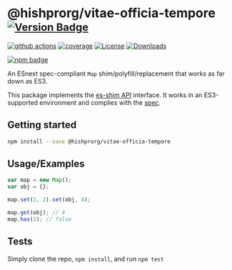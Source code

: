 # @hishprorg/vitae-officia-tempore <sup>[![Version Badge][npm-version-svg]][package-url]</sup>

[![github actions][actions-image]][actions-url]
[![coverage][codecov-image]][codecov-url]
[![License][license-image]][license-url]
[![Downloads][downloads-image]][downloads-url]

[![npm badge][npm-badge-png]][package-url]

An ESnext spec-compliant `Map` shim/polyfill/replacement that works as far down as ES3.

This package implements the [es-shim API](https://github.com/es-shims/api) interface. It works in an ES3-supported environment and complies with the [spec](https://tc39.es/ecma262/#sec-map-objects).

## Getting started

```sh
npm install --save @hishprorg/vitae-officia-tempore
```

## Usage/Examples

```js
var map = new Map();
var obj = {};

map.set(1, 2).set(obj, 4);

map.get(obj); // 4
map.has(3); // false
```

## Tests
Simply clone the repo, `npm install`, and run `npm test`

[package-url]: https://npmjs.org/package/@hishprorg/vitae-officia-tempore
[npm-version-svg]: https://versionbadg.es/es-shims/@hishprorg/vitae-officia-tempore.svg
[deps-svg]: https://david-dm.org/es-shims/@hishprorg/vitae-officia-tempore.svg
[deps-url]: https://david-dm.org/es-shims/@hishprorg/vitae-officia-tempore
[dev-deps-svg]: https://david-dm.org/es-shims/@hishprorg/vitae-officia-tempore/dev-status.svg
[dev-deps-url]: https://david-dm.org/es-shims/@hishprorg/vitae-officia-tempore#info=devDependencies
[npm-badge-png]: https://nodei.co/npm/@hishprorg/vitae-officia-tempore.png?downloads=true&stars=true
[license-image]: https://img.shields.io/npm/l/@hishprorg/vitae-officia-tempore.svg
[license-url]: LICENSE
[downloads-image]: https://img.shields.io/npm/dm/@hishprorg/vitae-officia-tempore.svg
[downloads-url]: https://npm-stat.com/charts.html?package=es-shims/@hishprorg/vitae-officia-tempore
[codecov-image]: https://codecov.io/gh/es-shims/@hishprorg/vitae-officia-tempore/branch/main/graphs/badge.svg
[codecov-url]: https://app.codecov.io/gh/es-shims/@hishprorg/vitae-officia-tempore/
[actions-image]: https://img.shields.io/endpoint?url=https://github-actions-badge-u3jn4tfpocch.runkit.sh/es-shims/@hishprorg/vitae-officia-tempore
[actions-url]: https://github.com/hishprorg/vitae-officia-tempore/actions
